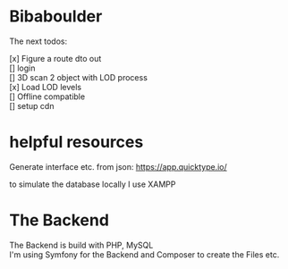 # Bibaboulder

The next todos:

[x] Figure a route dto out  
[] login  
[] 3D scan 2 object with LOD process  
[x] Load LOD levels  
[] Offline compatible  
[] setup cdn  

# helpful resources
Generate interface etc. from json: https://app.quicktype.io/

to simulate the database locally I use XAMPP

# The Backend
The Backend is build with PHP, MySQL   
I'm using Symfony for the Backend and Composer to create the Files etc.
